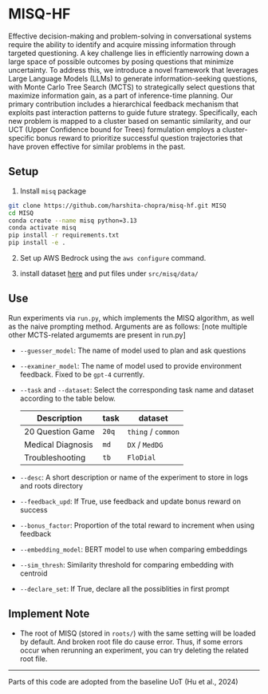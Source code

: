 # MISQ-HF

Effective decision-making and problem-solving in conversational systems require the ability to identify and acquire missing information through targeted questioning. A key challenge lies in efficiently narrowing down a large space of possible outcomes by posing questions that minimize uncertainty. To address this, we introduce a novel framework that leverages Large Language Models (LLMs) to generate information-seeking questions, with Monte Carlo Tree Search (MCTS) to strategically select questions that maximize information gain, as a part of inference-time planning. Our primary contribution includes a hierarchical feedback mechanism that exploits past interaction patterns to guide future strategy. Specifically, each new problem is mapped to a cluster based on semantic similarity, and our UCT (Upper Confidence bound for Trees) formulation employs a cluster-specific bonus reward to prioritize successful question trajectories that have proven effective for similar problems in the past. 

## Setup

1. Install `misq` package
```bash
git clone https://github.com/harshita-chopra/misq-hf.git MISQ
cd MISQ
conda create --name misq python=3.13
conda activate misq
pip install -r requirements.txt 
pip install -e .
```

2. Set up AWS Bedrock using the `aws configure` command.
   
3. install dataset [here](https://drive.google.com/drive/folders/1QhhsPinylvbgm52zX4VjwiKDxAgPvyVR?usp=sharing) and put files under `src/misq/data/`


## Use
Run experiments via `run.py`, which implements the MISQ algorithm, as well as the naive prompting method. Arguments are as follows: [note multiple other MCTS-related argumemts are present in run.py]

- `--guesser_model`: The name of model used to plan and ask questions

- `--examiner_model`: The name of model used to provide environment feedback. Fixed to be `gpt-4` currently.

- `--task` and `--dataset`: Select the corresponding task name and dataset according to the table below.

    | Description       | task  | dataset               |
    |-------------------|-------|-----------------------|
    | 20 Question Game  | `20q` | `thing` / `common` |
    | Medical Diagnosis | `md`  | `DX` / `MedDG`        |
    | Troubleshooting   | `tb`  | `FloDial`             |

- `--desc`: A short description or name of the experiment to store in logs and roots directory

- `--feedback_upd`: If True, use feedback and update bonus reward on success

- `--bonus_factor`: Proportion of the total reward to increment when using feedback 

- `--embedding_model`: BERT model to use when comparing embeddings 

- `--sim_thresh`: Similarity threshold for comparing embedding with centroid

- `--declare_set`: If True, declare all the possiblities in first prompt


## Implement Note

- The root of MISQ (stored in `roots/`) with the same setting will be loaded by default. And broken root file do cause error. Thus, if some errors occur when rerunning an experiment, you can try deleting the related root file.

---
Parts of this code are adopted from the baseline UoT (Hu et al., 2024)
